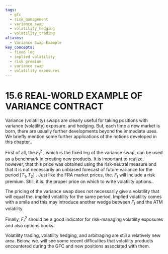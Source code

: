 ```yaml
---
tags:
  - gfc
  - risk_management
  - variance_swap
  - volatility_hedging
  - volatility_trading
aliases:
  - Variance Swap Example
key_concepts:
  - fixed leg
  - implied volatility
  - risk premium
  - variance swap
  - volatility exposures
---
```


# 15.6 REAL-WORLD EXAMPLE OF VARIANCE CONTRACT  

Variance (volatility) swaps are clearly useful for taking positions with variance (volatility) exposure. and hedging. But, each time a new market is born, there are usually further developments beyond the immediate uses. We briefly mention some further applications of the notions developed in this chapter..  

First of all, the $F_{t}^{2}$ , which is the fixed leg of the variance swap, can be used as a benchmark in creating new products. It is important to realize, however, that this price was obtained using the risk-neutral measure and that it is not necessarily an unbiased forecast of future variance for the period $[T_{1},T_{2}]$ . Just like the FRA market prices, the. $F_{t}$ will include a risk premium. Still, it is. the proper price on which to write volatility options..  

The pricing of the variance swap does not necessarily give a volatility that will equal the. implied volatility for the same period. Implied volatility comes with a smile and this may introduce another wedge between $F_{t}$ and the ATM volatility.  

Finally, $F_{t}^{2}$ should be a good indicator for risk-managing volatility exposures and also options books.  

Volatility trading, volatility hedging, and arbitraging are still a relatively new area. Below, we. will see some recent difficulties that volatility products encountered during the GFC and new positions associated with them.  
